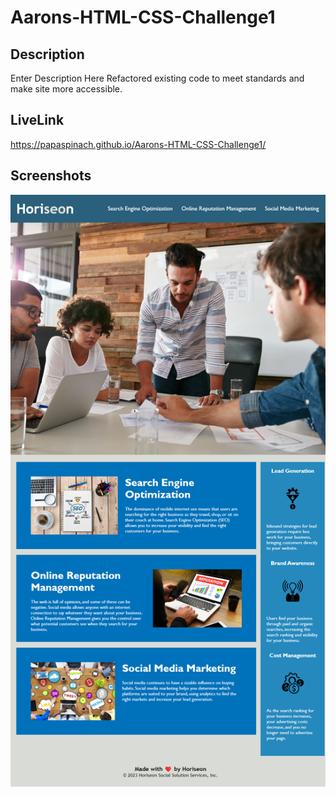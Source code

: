 # Aarons-HTML-CSS-Challenge1

## Description
Enter Description Here
Refactored existing code to meet standards and make site more accessible.

## LiveLink
https://papaspinach.github.io/Aarons-HTML-CSS-Challenge1/

## Screenshots
![Screenshot](/Screenshot/challenge1shot.png)
